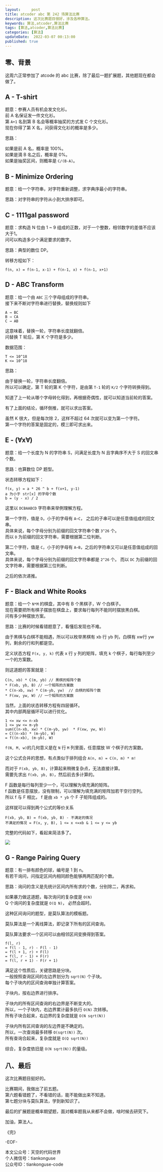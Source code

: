 ```yaml
---   
layout:     post  
title: atcoder abc 第 242 场算法比赛  
description: 这次比赛题目很好，涉及各种算法。         
keywords: 算法,atcoder,算法比赛  
tags: [算法,atcoder,算法比赛]    
categories: [算法]  
updateDate:  2022-03-07 00:13:00  
published: true  
---  
```



## 零、背景  


这周六正常参加了 atcode 的 abc 比赛，除了最后一题扩展题，其他题现在都会做了。  


## A - T-shirt  


题意：参赛人员有机会发文化衫。  
前 A 名保证发一件文化衫。  
第 `A+1` 名到第 B 名会等概率抽奖的方式发 C 个文化衫。  
现在你得了第 X 名，问获得文化衫的概率是多少。  



思路：  


如果是前 A 名，概率是 100%。  
如果是滴 B 名之后，概率是 0%。  
如果是抽奖区间，则概率是 `C/(B-A)`。  


## B - Minimize Ordering  


题意：给一个字符串，对字符重新调整，求字典序最小的字符串。  


思路：对字符串的字符从小到大排序即可。  


## C - 1111gal password  


题意：求构造 N 位由 1 ~ 9 组成的正数，对于一个整数，相邻数字的差值不应该大于1。  
问可以构造多少个满足要求的数字。  


思路：典型的数位 DP。  


转移方程如下：  


```
f(n, x) = f(n-1, x-1) + f(n-1, x) + f(n-1, x+1)
```


## D - ABC Transform  


题意：给一个由 `ABC` 三个字母组成的字符串。  
接下来不断对字符串进行替换，替换规则如下  


```
A → BC
B → CA
C → AB
```

这意味着，替换一轮，字符串长度就翻倍。  
问替换 T 轮后，第 K 个字符是多少。  


数据范围：  


```
T <= 10^18
K <= 10^18
```


思路：  


由于替换一轮，字符串长度翻倍。  
所以可以确定，第 T 轮的第 K 个字符，是由第 `T-1` 轮的 `K/2` 个字符转换得到。  


知道了上一轮从哪个字母转化得到，再根据奇偶性，就可以知道当前轮的答案。  




有了上面的结论，循环倒推，就可以求出答案。  


虽然 K 很大，但是每次除 2，这样不超过 64 次就可以变为第一个字符。  
第一个字符的答案是固定的，模三即可求出来。  


## E - (∀x∀)  


题意：给一个长度为 N 的字符串 S，问满足长度为 N 且字典序不大于 S 的回文串个数。  


思路：也算数位 DP 题型。  


状态转移方程如下：  


```
f(x, y) = a * 26 ^ b + f(x+1, y-1)
a 为小于 str[x] 的字母个数
b = (y - x) / 2
```


这里以 `DCBAABCD` 字符串来举例理解方程。  


第一个字符，值是 `D`，小于的字母有 `A~C`， 之后的子串可以是任意值组成的回文串。  
具体来说，每个字母分别为前缀的回文字符串个数 `3^26` 个。  
而以 `D` 为前缀的回文字符串，需要根据第二位判断。  


第二个字符，值是 `C`，小于的字母有 `A~B`，之后的字符串又可以是任意值组成的回文串。  
具体来说，每个字母分别为前缀的回文字符串都是 `2^26` 个。
而以 `DC` 为前缀的回文字符串，需要根据第三位判断。 


之后的依次递推。  


## F - Black and White Rooks


题意：给一个 `N*M` 的棋盘，其中有 B 个黑棋子，W 个白棋子。  
现在需要把所有棋子摆放在棋盘上，要求每行每列不能同时摆放黑白棋。  
问有多少种摆放方案。  


思路：比赛的时候看错题意了，看懂后发现也不难。  


由于黑棋与白棋不能相遇，所以可以枚举黑棋有 xb 行 yb 列，白棋有 xw行 yw 列，剩余的行和列都是空。  


定义状态方程 `F(x, y, k)` 代表 x 行 y 列的矩阵，填充 k 个棋子，每行每列至少一个的方案数。  


则这道题的答案就是：  


```
C(n, xb) * C(m, yb) // 黑棋的矩阵个数
* F(xb, yb, B) // 一个矩阵的方案数
* C(n-xb, xw) * C(m-yb, yw)  // 白棋的矩阵个数
* F(xw, yw, W) // 一个矩阵的方案数
```

当然，上面的状态转移方程有四层循环。  
其中内部两层循环可以进行优化。  


```
1 <= xw <= n-xb
1 <= yw <= m-yb
sum(C(n-xb, xw) * C(m-yb, yw)  * F(xw, yw, W))
= C((n-xb) * (m-yb), W)
= f((n-xb), (m-yb), W)
```

`f(N, M, w)`的几何意义是在 `N` 行 `M` 列里面，任意摆放 W 个棋子的方案数。  


这个公式合并的思想，有点类似于排列组合 `A(n, m) = C(n, m) * m!`  


而对于 `F(xb, yb, B)`，计算起来稍微复杂点，无法直接计算。  
需要先求出 `f(xb, yb, B)`，然后前去多计算的。  


F 函数是每行每列至少一个，可以理解为填充满的矩阵。  
f 函数是任意摆放，没有限制，可以理解为填充满的矩阵加若干空行空列。  
所以 f 与 F 相比， f 是由 `xb * yb` 个 F 子矩阵组成的。  


这样就可以得到两个公式的等价关系


```
F(xb, yb, B) = f(xb, yb, B) - 不满足的情况
不满足的情况 = F(x, y, B), 1 <= x <=xb & 1 <= y <= yb
```


完整的代码如下，看起来简洁多了。  


![](https://res2022.tiankonguse.com/images/2022/03/07/001.png)



## G - Range Pairing Query


题意：有一排有颜色的球，编号是 1 到 n。  
有若干询问，问指定区间内相同颜色能够两两匹配的个数。  


思路：询问的含义是先统计区间内所有求的个数，分别除二，再求和。  


如果暴力做这道题，每次询问的复杂度是 `O(N)`  
Q 个询问的复杂度就是 `O(Q N)`， 必然会超时。  


这种区间询问的题型，是莫队算法的模板题。  


莫队算法是一个离线算法，即记录下所有的区间查询。  


莫队算法要求一个区间可以由相邻区间变换得到答案。  


```
f(l, r) 
= f(l - 1, r) - F(l - 1)
= f(l + 1, r) + F(l)
= f(l, r - 1) + F(r)
= f(l, r + 1) - F(r + 1)
```

满足这个性质后，关键思路是分块。  
一般按照查询区间的左边界划分为 `sqrt(N)` 个子块。  
每个子块内的区间查询单独计算答案。  



子块内，按右边界进行排序。  


子块内的所有区间查询的右边界是不断变大的。  
所以，一个子块内，右边界累计最多执行 `O(N)` 次转移。  
所有子块合起来，右边界的复杂度就是 `O(N sqrt(N))`


子块内所有区间查询的左边界是不确定的。  
所以，一次查询最多转移 `O(sqrt(N))` 次。  
所有查询合起来，复杂度就是 `O(Q sqrt(N))`  


综合，复杂度依旧是 `O(N sqrt(N))` 的量级。  


## 八、最后  


这次比赛题目挺好的。  


比赛期间，我做出了前五题。  
第六题看错题了，不看错的话，能不能做出来不知道。  
第七题分块与莫队算法，学到新知识了。  


最后的扩展题是概率期望题，面对概率题我从来都不会做，啥时候去研究下。  



加油，算法人。  


《完》  


-EOF-  



本文公众号：天空的代码世界  
个人微信号：tiankonguse  
公众号ID：tiankonguse-code  
  

